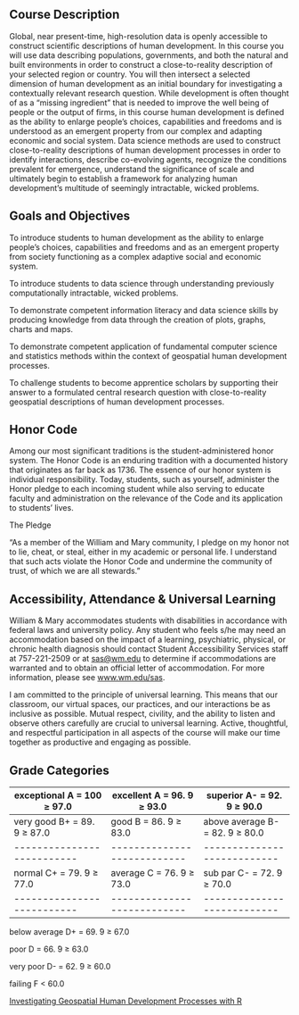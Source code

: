 ## Course Description

Global, near present-time, high-resolution data is openly accessible to construct scientific descriptions of human development. In this course you will use data describing populations, governments, and both the natural and built environments in order to construct a close-to-reality description of your selected region or country. You will then intersect a selected dimension of human development as an initial boundary for investigating a contextually relevant research question. While development is often thought of as a “missing ingredient” that is needed to improve the well being of people or the output of firms, in this course human development is defined as the ability to enlarge people’s choices, capabilities and freedoms and is understood as an emergent property from our complex and adapting economic and social system. Data science methods are used to construct close-to-reality descriptions of human development processes in order to identify interactions, describe co-evolving agents, recognize the conditions prevalent for emergence, understand the significance of scale and ultimately begin to establish a framework for analyzing human development’s multitude of seemingly intractable, wicked problems.

## Goals and Objectives
To introduce students to human development as the ability to enlarge people’s choices, capabilities and freedoms and as an emergent property from society functioning as a complex adaptive social and economic system.

To introduce students to data science through understanding previously computationally intractable, wicked problems.

To demonstrate competent information literacy and data science skills by producing knowledge from data through the creation of plots, graphs, charts and maps.

To demonstrate competent application of fundamental computer science and statistics methods within the context of geospatial human development processes.

To challenge students to become apprentice scholars by supporting their answer to a formulated central research question with close-to-reality geospatial descriptions of human development processes.

## Honor Code
Among our most significant traditions is the student-administered honor system. The Honor Code is an enduring tradition with a documented history that originates as far back as 1736. The essence of our honor system is individual responsibility. Today, students, such as yourself, administer the Honor pledge to each incoming student while also serving to educate faculty and administration on the relevance of the Code and its application to students’ lives.

The Pledge

“As a member of the William and Mary community, I pledge on my honor not to lie, cheat, or steal, either in my academic or personal life. I understand that such acts violate the Honor Code and undermine the community of trust, of which we are all stewards.”

## Accessibility, Attendance & Universal Learning
William & Mary accommodates students with disabilities in accordance with federal laws and university policy. Any student who feels s/he may need an accommodation based on the impact of a learning, psychiatric, physical, or chronic health diagnosis should contact Student Accessibility Services staff at 757-221-2509 or at sas@wm.edu to determine if accommodations are warranted and to obtain an official letter of accommodation. For more information, please see www.wm.edu/sas.

I am committed to the principle of universal learning. This means that our classroom, our virtual spaces, our practices, and our interactions be as inclusive as possible. Mutual respect, civility, and the ability to listen and observe others carefully are crucial to universal learning. Active, thoughtful, and respectful participation in all aspects of the course will make our time together as productive and engaging as possible.

## Grade Categories

| exceptional A = 100 ≥ 97.0 |  excellent A = 96. ̄9 ≥ 93.0 |  superior A- = 92. ̄9 ≥ 90.0 |
| -------------------------- | --------------------------- | --------------------------- |
| very good B+ = 89. ̄9 ≥ 87.0 |  good B = 86. ̄9 ≥ 83.0 |  above average B- = 82. ̄9 ≥ 80.0 |
| -------------------------- | --------------------------- | --------------------------- |
| normal C+ = 79. ̄9 ≥ 77.0 |  average C = 76. ̄9 ≥ 73.0 |  sub par C- = 72. ̄9 ≥ 70.0 |
| -------------------------- | --------------------------- | --------------------------- |













below average D+ = 69. ̄9 ≥ 67.0

poor D = 66. ̄9 ≥ 63.0

very poor D- = 62. ̄9 ≥ 60.0

failing F < 60.0








<a href = "https://tyzao.gitbook.io/geodatasci/">Investigating Geospatial Human Development Processes with R</a>  



